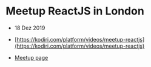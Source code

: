 # Meetup ReactJS in London

* 18 Dez 2019

* [https://kodiri.com/platform/videos/meetup-reactjs](https://kodiri.com/platform/videos/meetup-reactjs)

* [Meetup page](https://www.meetup.com/Creative-Technology-London/events/266995998/?_xtd=gqFypzM4MDI1MTihcKZpcGhvbmU&from=ref)